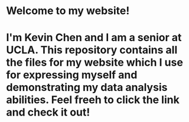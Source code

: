 # Welcome to my website!

<h1>
I'm Kevin Chen and I am a senior at UCLA. This repository contains all the files for my website which I use for expressing myself and demonstrating my data analysis abilities. Feel freeh to click the link and check it out!
</h1>
